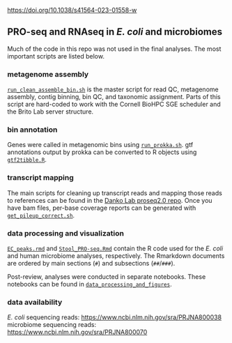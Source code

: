 https://doi.org/10.1038/s41564-023-01558-w

## PRO-seq and RNAseq in *E. coli* and microbiomes
Much of the code in this repo was not used in the final analyses. The most important scripts are listed below.

### metagenome assembly

[`run_clean_assemble_bin.sh`](https://github.com/britolab/PRO-seq/blob/main/metagenome_assembly/run_clean_assemble_bin.sh) is the master script for read QC, metagenome assembly, contig binning, bin QC, and taxonomic assignment. Parts of this script are hard-coded to work with the Cornell BioHPC SGE scheduler and the Brito Lab server structure.

### bin annotation

Genes were called in metagenomic bins using [`run_prokka.sh`](https://github.com/britolab/PRO-seq/blob/main/miscellaneous/run_prokka.sh). gtf annotations output by prokka can be converted to R objects using [`gtf2tibble.R`](https://gist.github.com/acvill/03343034392cff158d2369483ed8935f).

### transcript mapping

The main scripts for cleaning up transcript reads and mapping those reads to references can be found in the [Danko Lab proseq2.0 repo](https://github.com/Danko-Lab/proseq2.0). Once you have bam files, per-base coverage reports can be generated with [`get_pileup_correct.sh`](https://github.com/britolab/PRO-seq/blob/main/miscellaneous/get_pileup_correct.sh).

### data processing and visualization

[`EC_peaks.rmd`](https://github.com/britolab/PRO-seq/blob/main/data_processing_and_figures/EC_peaks.rmd) and [`Stool_PRO-seq.Rmd`](https://github.com/britolab/PRO-seq/blob/main/data_processing_and_figures/Stool_PRO-seq.Rmd) contain the R code used for the *E. coli* and human microbiome analyses, respectively. The Rmarkdown documents are ordered by main sections (`#`) and subsections (`##`/`###`).

Post-review, analyses were conducted in separate notebooks. These notebooks can be found in [`data_processing_and_figures`](https://github.com/britolab/PRO-seq/blob/main/data_processing_and_figures).

### data availability

*E. coli* sequencing reads: https://www.ncbi.nlm.nih.gov/sra/PRJNA800038  
microbiome sequencing reads: https://www.ncbi.nlm.nih.gov/sra/PRJNA800070
